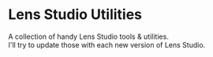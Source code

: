 # Lens Studio Utilities
A collection of handy Lens Studio tools &amp; utilities.
<br/>
I'll try to update those with each new version of Lens Studio.
